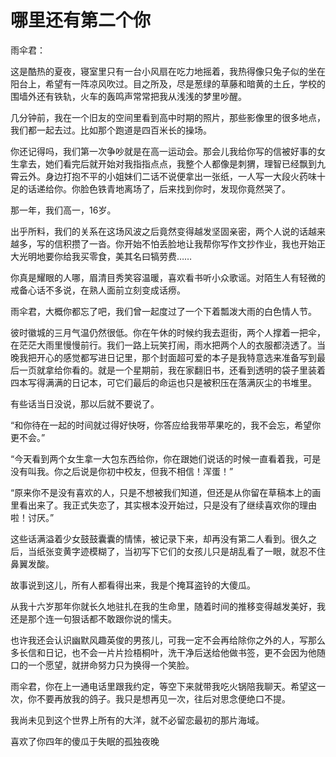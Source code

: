 # 哪里还有第二个你

雨伞君： 

这是酷热的夏夜，寝室里只有一台小风扇在吃力地摇着，我热得像只兔子似的坐在阳台上，希望有一阵凉风吹过。目之所及，尽是葱绿的草藤和暗黄的土丘，学校的围墙外还有铁轨，火车的轰鸣声常常把我从浅浅的梦里吵醒。 

几分钟前，我在一个旧友的空间里看到高中时期的照片，那些影像里的很多地点，我们都一起去过。比如那个跑道是四百米长的操场。 

你还记得吗，我们第一次争吵就是在高一运动会。那会儿我给你写的信被好事的女生拿去，她们看完后就开始对我指指点点，我整个人都像是刺猬，理智已经飘到九霄云外。身边打抱不平的小姐妹们二话不说便拿出一张纸，一人写一大段火药味十足的话递给你。你脸色铁青地离场了，后来找到你时，发现你竟然哭了。 

那一年，我们高一，16岁。 

出乎所料，我们的关系在这场风波之后竟然变得越发坚固亲密，两个人说的话越来越多，写的信积攒了一沓。你开始不怕丢脸地让我帮你写作文抄作业，我也开始正大光明地要你给我买零食，美其名曰犒劳费…… 

你真是耀眼的人哪，眉清目秀笑容温暖，喜欢看书听小众歌谣。对陌生人有轻微的戒备心话不多说，在熟人面前立刻变成话痨。 

雨伞君，大概你都忘了吧，我们曾一起度过了一个下着瓢泼大雨的白色情人节。 

彼时徽城的三月气温仍然很低。你在午休的时候约我去逛街，两个人撑着一把伞，在茫茫大雨里慢慢前行。我们一路上玩笑打闹，雨水把两个人的衣服都浇透了。当晚我把开心的感觉都写进日记里，那个封面超可爱的本子是我特意选来准备写到最后一页就拿给你看的。就是一个星期前，我在家翻旧书，还看到透明的袋子里装着四本写得满满的日记本，可它们最后的命运也只是被积压在落满灰尘的书堆里。 

有些话当日没说，那以后就不要说了。 

“和你待在一起的时间就过得好快呀，你答应给我带苹果吃的，我不会忘，希望你更不会。” 

“今天看到两个女生拿一大包东西给你，你在跟她们说话的时候一直看着我，可是没有叫我。你之后说是你初中校友，但我不相信！浑蛋！” 

“原来你不是没有喜欢的人，只是不想被我们知道，但还是从你留在草稿本上的画里看出来了。我正式失恋了，其实根本没开始过，只是没有了继续喜欢你的理由啦！讨厌。” 

这些话满溢着少女鼓鼓囊囊的情愫，被记录下来，却再没有第二人看到。很久之后，当纸张变黄字迹模糊了，当初写下它们的女孩儿只是胡乱看了一眼，就忍不住鼻翼发酸。 

故事说到这儿，所有人都看得出来，我是个掩耳盗铃的大傻瓜。 

从我十六岁那年你就长久地驻扎在我的生命里，随着时间的推移变得越发美好，我还是那个连一句狠话都不敢跟你说的懦夫。 

也许我还会认识幽默风趣英俊的男孩儿，可我一定不会再给除你之外的人，写那么多长信和日记，也不会一片片捡梧桐叶，洗干净后送给他做书签，更不会因为他随口的一个愿望，就拼命努力只为换得一个笑脸。 

雨伞君，你在上一通电话里跟我约定，等空下来就带我吃火锅陪我聊天。希望这一次，你不要再放我的鸽子。我只是想再见一次，往后对思念便绝口不提。 

我尚未见到这个世界上所有的大洋，就不必留恋最初的那片海域。 

喜欢了你四年的傻瓜于失眠的孤独夜晚